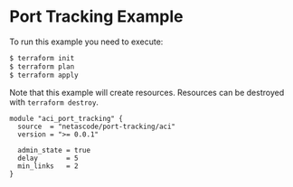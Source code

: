 <!-- BEGIN_TF_DOCS -->
# Port Tracking Example

To run this example you need to execute:

```bash
$ terraform init
$ terraform plan
$ terraform apply
```

Note that this example will create resources. Resources can be destroyed with `terraform destroy`.

```hcl
module "aci_port_tracking" {
  source  = "netascode/port-tracking/aci"
  version = ">= 0.0.1"

  admin_state = true
  delay       = 5
  min_links   = 2
}

```
<!-- END_TF_DOCS -->